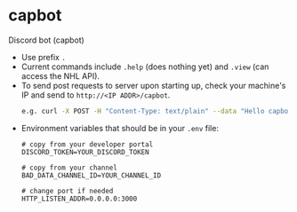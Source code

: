 # capbot

Discord bot (capbot)

-   Use prefix `.`
-   Current commands include `.help` (does nothing yet) and `.view` (can access the NHL API).
-   To send post requests to server upon starting up, check your machine's IP and send to `http://<IP ADDR>/capbot`.
    ```bash
    e.g. curl -X POST -H "Content-Type: text/plain" --data "Hello capbot" http://<IP ADDR>/capbot
    ```
-   Environment variables that should be in your `.env` file:
    ```dotenv
    # copy from your developer portal
    DISCORD_TOKEN=YOUR_DISCORD_TOKEN

    # copy from your channel
    BAD_DATA_CHANNEL_ID=YOUR_CHANNEL_ID

    # change port if needed
    HTTP_LISTEN_ADDR=0.0.0.0:3000
    ```
    